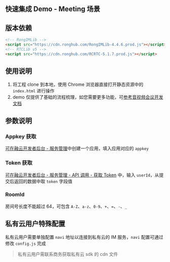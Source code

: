 ## 快速集成 Demo - Meeting 场景

## 版本依赖

```html
<!-- RongIMLib -->
<script src="https://cdn.ronghub.com/RongIMLib-4.4.6.prod.js"></script>
<!-- RTCLib v5 -->
<script src="https://cdn.ronghub.com/RCRTC-5.1.7.prod.js"></script>
```

## 使用说明

1. 将工程 clone 到本地，使用 Chrome 浏览器直接打开静态资源中的 `index.html` 进行操作
2. demo 仅提供了基础的流程梳理，如您需要更多功能，可[参考音视频会议开发文档](https://docs.rongcloud.cn/v4/5X/views/rtc/meeting/web/guide/quick/web.html)

## 参数说明

### Appkey 获取

[可在融云开发者后台 - 服务管理](https://developer.rongcloud.cn/app/appService/8zkf1JD8NLF0gxOV3S0NuA)中创建一个应用，填入应用对应的 `appkey`

### Token 获取

[可在融云开发者后台 - 服务管理 - API 调用 - 获取 Token](https://developer.rongcloud.cn/apitool/bj4hYt7YBcwvXteZeVi7aQ) 中，输入 `userId`，从提交后返回的数据中取 `token` 字段值

### RoomId

房间号长度不能超过 64，可包含 `A-Z`、`a-z`、`0-9`、`+`、`=`、`-`、`_`

## 私有云用户特殊配置

私有云用户需要单独配置 `navi` 地址以连接到私有云的 IM 服务，`navi` 配置可通过修改 `config.js` 完成

> 私有云用户需联系商务获取私有云 sdk 的 cdn 文件